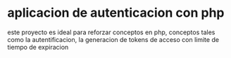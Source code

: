<!DOCTYPE html>
<body>
    <h1>
        aplicacion de autenticacion con php
    </h1>
    <p>este proyecto es ideal para reforzar conceptos en php, conceptos tales como la autentificacion, la generacion de tokens de acceso con limite de tiempo de expiracion</p>
    
</body>
</html>
